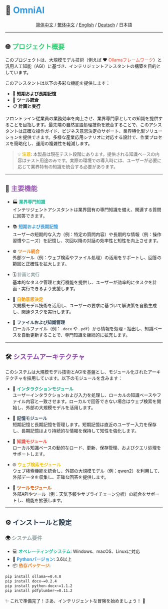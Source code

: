 # 🌟 <span style="color: #3498db;">OmniAI</span>  

<div align="center">  

[简体中文](README_CN.md) / [繁体中文](README_TC.md) / [English](README.md)  / [Deutsch](README_DE.md) / 日本語

</div>  

---

## 🌐 <span style="color: #2ecc71;">プロジェクト概要</span>  

このプロジェクトは、大規模モデル技術（例えば ❤️ <span style="color: #e74c3c;">Ollamaフレームワーク</span>）と汎用人工知能（AGI）に基づき、インテリジェントアシスタントの構築を目的としています。  

このアシスタントは以下の多彩な機能を提供します：  
- 🧠 **短期および長期記憶**  
- 🔧 **ツール統合**  
- 📋 **計画と実行**  

フロントライン従業員の業務効率を向上させ、業界専門家としての知識を提供することを目指します。最先端の自然言語処理技術を統合することで、このアシスタントは正確な操作ガイド、ビジネス意思決定のサポート、業界特化型ソリューションを提供できます。多様な産業応用シナリオに対応する設計で、作業プロセスを簡略化し、運用の複雑性を軽減します。  

> 💡 <span style="color: #f1c40f;">**注意**</span>: 本製品は現在テスト段階にあります。提供される知識ベースの内容はテスト用途のみです。実際の環境での導入時には、ユーザーが必要に応じて業界特有の知識を統合する必要があります。  

---

## 🚀 <span style="color: #9b59b6;">主要機能</span>  

- 🏭 **<span style="color: #1abc9c;">業界専門知識</span>**  
  インテリジェントアシスタントは業界固有の専門知識を備え、関連する質問に回答できます。  

- 📚 **<span style="color: #3498db;">短期および長期記憶</span>**  
  ユーザーの短期的な入力（例：特定の質問内容）や長期的な情報（例：操作習慣やニーズ）を記憶し、次回以降の対話の効率性と知性を向上させます。  

- ⚙️ **<span style="color: #e67e22;">ツール統合</span>**  
  外部ツール（例：ウェブ検索やファイル処理）の活用をサポートし、回答の範囲と正確性を拡大します。  

- 🗓️ **<span style="color: #95a5a6;">計画と実行</span>**  
  基本的なタスク管理と実行機能を提供し、ユーザーが効率的にタスクを計画・実行できるよう支援します。  

- 🤖 **<span style="color: #f39c12;">自動意思決定</span>**  
  大規模モデル技術を活用し、ユーザーの要求に基づいて解決策を自動生成し、関連タスクを実行します。  

- 📂 **<span style="color: #2c3e50;">ファイルおよび知識管理</span>**  
  ローカルファイル（例：`.docx` や `.pdf`）から情報を処理・抽出し、知識ベースを自動更新することで、専門知識を継続的に拡充します。  

---

## 🛠️ <span style="color: #8e44ad;">システムアーキテクチャ</span>  

このシステムは大規模モデル技術とAGIを基盤とし、モジュール化されたアーキテクチャを採用しています。以下のモジュールを含みます：  

- 💬 **<span style="color: #16a085;">インタラクションモジュール</span>**  
  ユーザーインタラクションおよび入力を処理し、ローカルの知識ベースやファイル内容と一致させます。ローカルで回答できない場合はウェブ検索を開始し、外部の大規模モデルを活用します。  

- 🧠 **<span style="color: #34495e;">記憶モジュール</span>**  
  短期記憶と長期記憶を管理します。短期記憶は直近のユーザー入力を保存し、長期記憶はより持続的な情報を保持して知性を強化します。  

- 📖 **<span style="color: #e74c3c;">知識モジュール</span>**  
  ローカル知識ベースの動的なロード、更新、保存管理、およびクエリ処理をサポートします。  

- 🌐 **<span style="color: #f1c40f;">ウェブ検索モジュール</span>**  
  ウェブ検索機能を統合し、外部の大規模モデル（例：qwen2）を利用して、外部データを収集し、正確な回答を提供します。  

- 🔗 **<span style="color: #d35400;">ツールモジュール</span>**  
  外部APIやツール（例：天気予報やサプライチェーン分析）の統合をサポートし、機能を拡張します。  

---

## ⚙️ <span style="color: #2c3e50;">インストールと設定</span>  

### 🌍 <span style="color: #95a5a6;">システム要件</span>  

- 💻 **<span style="color: #1abc9c;">オペレーティングシステム</span>**: Windows、macOS、Linuxに対応  
- 🐍 **<span style="color: #3498db;">Pythonバージョン</span>**: 3.6以上  
- 📦 **<span style="color: #e67e22;">依存パッケージ</span>**:  

```bash
pip install ollama~=0.4.0
pip install docx~=0.2.4
pip install python-docx~=1.1.2
pip install pdfplumber~=0.11.2
```  

✨ これで準備完了！さあ、インテリジェントな冒険を始めましょう！ 🎉  